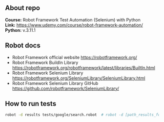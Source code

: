## About repo
**Course:** Robot Framework Test Automation (Selenium) with Python <br>
**Link:** https://www.udemy.com/course/robot-framework-automation/ <br>
**Python:** v.3.11.1

## Robot docs
- Robot Framework official website https://robotframework.org/
- Robot Framework BuildIn Library https://robotframework.org/robotframework/latest/libraries/BuiltIn.html
- Robot Framework Selenium Library https://robotframework.org/SeleniumLibrary/SeleniumLibrary.html
- Robot Framework Selenium Library GitHub https://github.com/robotframework/SeleniumLibrary/

## How to run tests

```bash
robot -d results tests/google/search.robot  # robot -d [path_results_folder] [path_test]
```